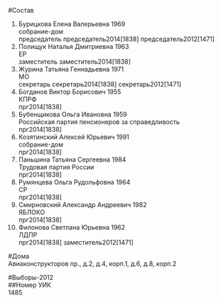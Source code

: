 #Состав  
1. Бурицкова Елена Валерьевна 1969  
    собрание-дом  
    председатель председатель2014[1838] председатель2012[1471]  
2. Полищук Наталья Дмитриевна 1963  
    ЕР  
    заместитель заместитель2014[1838]  
3. Журина Татьяна Геннадьевна 1971  
    МО  
    секретарь секретарь2014[1838] секретарь2012[1471]  
4. Богданов Виктор Борисович 1955  
    КПРФ  
    прг2014[1838]  
5. Бубенщикова Ольга Ивановна 1959  
    Российская партия пенсионеров за справедливость  
    прг2014[1838]  
6. Козятинский Алексей Юрьевич 1991  
    собрание-дом  
    прг2014[1838]  
7. Паньшина Татьяна Сергеевна 1984  
    Трудовая партия России  
    прг2014[1838]  
8. Румянцева Ольга Рудольфовна 1964  
    СР  
    прг2014[1838]  
9. Смирновский Александр Андреевич 1982  
    ЯБЛОКО  
    прг2014[1838]  
10. Филонова Светлана Юрьевна 1962  
    ЛДПР  
    прг2014[1838] заместитель2012[1471]  
  
#Дома  
Авиаконструкторов пр., д.2, д.4, корп.1, д.6, д.8, корп.2  
  
#Выборы-2012  
##Номер УИК  
1485  
